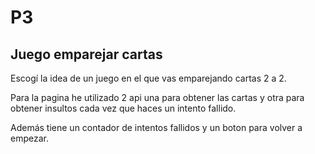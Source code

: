 # P3
## Juego emparejar cartas
Escogí la idea de un juego en el que vas emparejando cartas 2 a 2.

Para la pagina he utilizado 2 api una para obtener las cartas y otra para obtener insultos cada vez que haces un intento fallido.

Además tiene un contador de intentos fallidos y un boton para volver a empezar.
